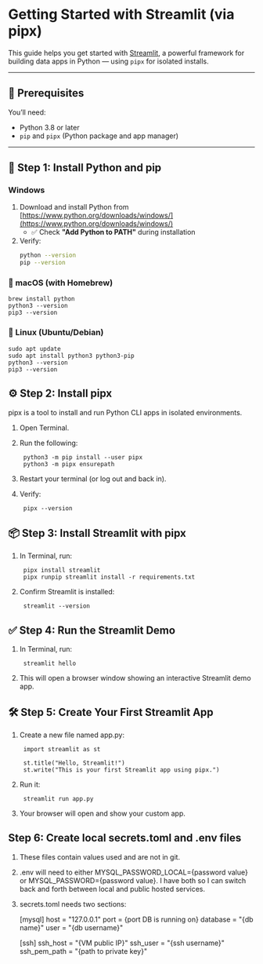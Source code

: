 # Getting Started with Streamlit (via pipx)

This guide helps you get started with [Streamlit](https://streamlit.io/), a powerful framework for building data apps in Python — using `pipx` for isolated installs.

---

## 🚀 Prerequisites

You’ll need:

- Python 3.8 or later
- `pip` and `pipx` (Python package and app manager)

---

## 🔧 Step 1: Install Python and pip

### Windows

1. Download and install Python from [https://www.python.org/downloads/windows/](https://www.python.org/downloads/windows/)
   - ✅ Check **"Add Python to PATH"** during installation
2. Verify:
   ```bash
   python --version
   pip --version

### 🍎 macOS (with Homebrew)

    brew install python
    python3 --version
    pip3 --version

### 🐧 Linux (Ubuntu/Debian)

    sudo apt update
    sudo apt install python3 python3-pip
    python3 --version
    pip3 --version

## ⚙️ Step 2: Install pipx

pipx is a tool to install and run Python CLI apps in isolated environments.

1. Open Terminal.

2. Run the following:

        python3 -m pip install --user pipx
        python3 -m pipx ensurepath
        

3. Restart your terminal (or log out and back in).

4. Verify:

        pipx --version

## 📦 Step 3: Install Streamlit with pipx

1. In Terminal, run:

        pipx install streamlit
        pipx runpip streamlit install -r requirements.txt

2. Confirm Streamlit is installed:

        streamlit --version

## ✅ Step 4: Run the Streamlit Demo

1. In Terminal, run:

        streamlit hello

2. This will open a browser window showing an interactive Streamlit demo app.

## 🛠 Step 5: Create Your First Streamlit App

1. Create a new file named app.py:

        import streamlit as st

        st.title("Hello, Streamlit!")
        st.write("This is your first Streamlit app using pipx.")

2. Run it:

        streamlit run app.py

3. Your browser will open and show your custom app.

## Step 6: Create local secrets.toml and .env files

1. These files contain values used and are not in git.
2. .env will need to either MYSQL_PASSWORD_LOCAL={password value} or MYSQL_PASSWORD={password value}. I have both so I can switch back and forth between local and public hosted services.
3. secrets.toml needs two sections:
   
      [mysql]
      host = "127.0.0.1"
      port = {port DB is running on}
      database = "{db name}"
      user = "{db username}"
      
      [ssh]
      ssh_host = "{VM public IP}"
      ssh_user = "{ssh username}"
      ssh_pem_path = "{path to private key}"

